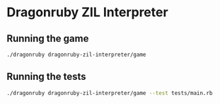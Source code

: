 # Dragonruby ZIL Interpreter

## Running the game

```sh
./dragonruby dragonruby-zil-interpreter/game
```

## Running the tests

```sh
./dragonruby dragonruby-zil-interpreter/game --test tests/main.rb
```
